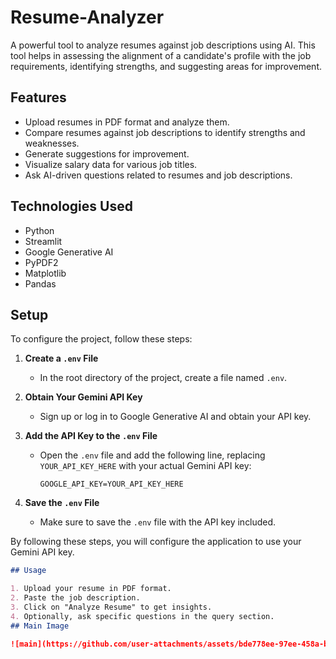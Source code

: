 # Resume-Analyzer

A powerful tool to analyze resumes against job descriptions using AI. This tool helps in assessing the alignment of a candidate's profile with the job requirements, identifying strengths, and suggesting areas for improvement.

## Features

- Upload resumes in PDF format and analyze them.
- Compare resumes against job descriptions to identify strengths and weaknesses.
- Generate suggestions for improvement.
- Visualize salary data for various job titles.
- Ask AI-driven questions related to resumes and job descriptions.

## Technologies Used

- Python
- Streamlit
- Google Generative AI
- PyPDF2
- Matplotlib
- Pandas

## Setup

To configure the project, follow these steps:

1. **Create a `.env` File**
   - In the root directory of the project, create a file named `.env`.

2. **Obtain Your Gemini API Key**
   - Sign up or log in to Google Generative AI and obtain your API key.

3. **Add the API Key to the `.env` File**
   - Open the `.env` file and add the following line, replacing `YOUR_API_KEY_HERE` with your actual Gemini API key:
     ```
     GOOGLE_API_KEY=YOUR_API_KEY_HERE
     ```

4. **Save the `.env` File**
   - Make sure to save the `.env` file with the API key included.

By following these steps, you will configure the application to use your Gemini API key.


```markdown
## Usage

1. Upload your resume in PDF format.
2. Paste the job description.
3. Click on "Analyze Resume" to get insights.
4. Optionally, ask specific questions in the query section.
## Main Image

![main](https://github.com/user-attachments/assets/bde778ee-97ee-458a-b820-629b0eaa5c95)



